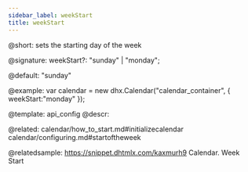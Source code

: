 ```yaml
---
sidebar_label: weekStart
title: weekStart
---          
```


@short: sets the starting day of the week

@signature: weekStart?: "sunday" | "monday";

@default: "sunday"

@example: 
var calendar = new dhx.Calendar("calendar_container", {
    weekStart:"monday"
});


@template:	api_config
@descr: 


@related:
calendar/how_to_start.md#initializecalendar
calendar/configuring.md#startoftheweek


@relatedsample: https://snippet.dhtmlx.com/kaxmurh9	Calendar. Week Start